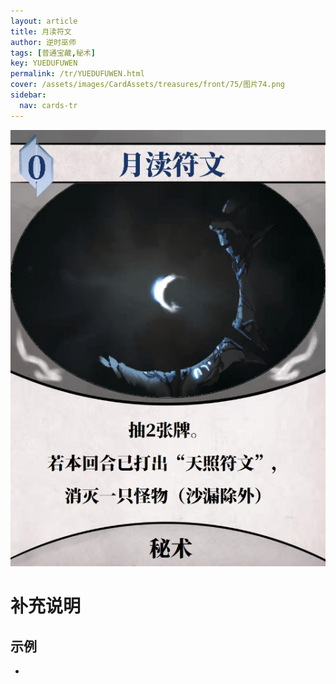 ```yaml
---
layout: article
title: 月渎符文
author: 逆时巫师
tags: [普通宝藏,秘术]
key: YUEDUFUWEN
permalink: /tr/YUEDUFUWEN.html
cover: /assets/images/CardAssets/treasures/front/75/图片74.png
sidebar:
  nav: cards-tr
---
```

![](/assets/images/CardAssets/treasures/front/75/图片74.png)

# 补充说明



## 示例
* 